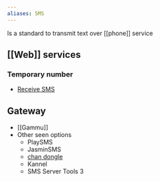 ```yaml
---
aliases: SMS
---
```

Is a standard to transmit text over [[phone]] service
## [[Web]] services
### Temporary number
- [Receive SMS](https://receive-smss.com)
## Gateway
- [[Gammu]]
- Other seen options
	- PlaySMS
	- JasminSMS
	- [chan dongle](http://www.raspbx.org/documentation/gsm-voip-gateway-with-chan_dongle/)
	- Kannel
	- SMS Server Tools 3